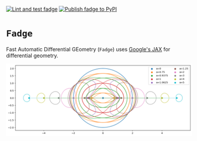 [![Lint and test fadge](https://github.com/adxsrc/fadge/actions/workflows/python-test.yml/badge.svg)](https://github.com/adxsrc/fadge/actions/workflows/python-test.yml)
[![Publish fadge to PyPI](https://github.com/adxsrc/fadge/actions/workflows/python-publish.yml/badge.svg)](https://github.com/adxsrc/fadge/actions/workflows/python-publish.yml)

# `Fadge`

Fast Automatic Differential GEometry (`Fadge`) uses
[Google's JAX](https://github.com/google/jax)
for differential geometry.

![Kerr-Schild Horizons](horizons.png)
